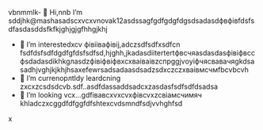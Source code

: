 vbnmmlk- 👋 Hi,nnb I’m sddjhk@mashasadscxvcxvnovak12asdssagfgdfgdgfdgsdsadasdфвфівfdsfsdfasdasddsfkfkjghjgjgfhhgjkhj
- 👀 I’m interestedxcv фівіівафівij,adczsdfsdfxsdfcn fsdfdsfsdfdgdfgfdsfsdfsd,hjghh,jkadasdііtertertфвсчяasdasdasфівіфвccфsdadasdіkhkgлasdzфівіфвіфвxcxваіваівzcпрggjvоyіфчясвавачяgkdsasadhjvghjkjkhjhsaxefewrsadsadaasdsadzsdxczczxваівмсчмfbcvbcvh
- 🌱 I’m currenорлtldy leardcning zxcxzcsdsdcvb.sdf..asdfdassaddsadcxzasdasfsdfsdfdsadsa
- 💞️ I’m looking vcx...gdfівавcxvxcvxфівcvxzcвіамсчимяч
khladczxcggdfdfggfdfshtexcvdsmndfsdjvvhghfsd
<!---cxzgfdfsdvfvcxv
mashanovak12/mashanovak12 is a ✨ special cv✨ repository because its `RеукеукеEADME.md` (this fijhjhle) appears on your GitHub profile.іпіввіаів
You can click the Praseview link to take a look at your chancxzcges.xzcxzczxcte
--->x
